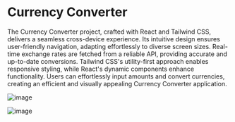 # Currency Converter

The Currency Converter project, crafted with React and Tailwind CSS, delivers a seamless cross-device experience. Its intuitive design ensures user-friendly navigation, adapting effortlessly to diverse screen sizes. Real-time exchange rates are fetched from a reliable API, providing accurate and up-to-date conversions. Tailwind CSS's utility-first approach enables responsive styling, while React's dynamic components enhance functionality. Users can effortlessly input amounts and convert currencies, creating an efficient and visually appealing Currency Converter application.

![image](https://github.com/Abiekatkam/currency-converter/assets/101975840/38d7c1fc-7809-494b-aaab-dd23f46311ad)

![image](https://github.com/Abiekatkam/currency-converter/assets/101975840/c442b6cb-9e72-4957-8981-d20d5282f753)
